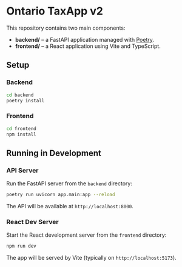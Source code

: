 # Ontario TaxApp v2

This repository contains two main components:

- **backend/** – a FastAPI application managed with [Poetry](https://python-poetry.org/).
- **frontend/** – a React application using Vite and TypeScript.

## Setup

### Backend
```bash
cd backend
poetry install
```

### Frontend
```bash
cd frontend
npm install
```

## Running in Development

### API Server
Run the FastAPI server from the `backend` directory:
```bash
poetry run uvicorn app.main:app --reload
```
The API will be available at `http://localhost:8000`.

### React Dev Server
Start the React development server from the `frontend` directory:
```bash
npm run dev
```
The app will be served by Vite (typically on `http://localhost:5173`).



